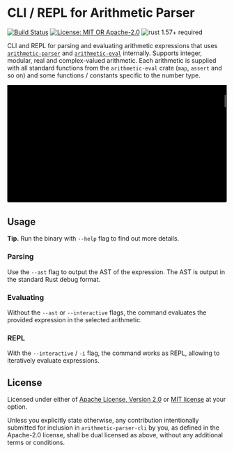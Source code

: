 # CLI / REPL for Arithmetic Parser

[![Build Status](https://github.com/slowli/arithmetic-parser/workflows/CI/badge.svg?branch=master)](https://github.com/slowli/arithmetic-parser/actions)
[![License: MIT OR Apache-2.0](https://img.shields.io/badge/License-MIT%2FApache--2.0-blue)](https://github.com/slowli/arithmetic-parser#license)
![rust 1.57+ required](https://img.shields.io/badge/rust-1.57+-blue.svg)

CLI and REPL for parsing and evaluating arithmetic expressions
that uses [`arithmetic-parser`](../parser) and [`arithmetic-eval`](../eval) internally.
Supports integer, modular, real and complex-valued arithmetic.
Each arithmetic is supplied with all standard functions from the `arithmetic-eval` crate
(`map`, `assert` and so on) and some functions / constants specific to the number type.

![REPL example](tests/snapshots/repl/basics.svg)

## Usage

**Tip.** Run the binary with `--help` flag to find out more details.

### Parsing

Use the `--ast` flag to output the AST of the expression. The AST is output
in the standard Rust debug format.

### Evaluating

Without the `--ast` or `--interactive` flags, the command evaluates
the provided expression in the selected arithmetic.

### REPL

With the `--interactive` / `-i` flag, the command works as REPL, allowing
to iteratively evaluate expressions.

## License

Licensed under either of [Apache License, Version 2.0](LICENSE-APACHE)
or [MIT license](LICENSE-MIT) at your option.

Unless you explicitly state otherwise, any contribution intentionally submitted
for inclusion in `arithmetic-parser-cli` by you, as defined in the Apache-2.0 license,
shall be dual licensed as above, without any additional terms or conditions.
